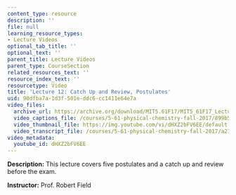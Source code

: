 ```yaml
---
content_type: resource
description: ''
file: null
learning_resource_types:
- Lecture Videos
optional_tab_title: ''
optional_text: ''
parent_title: Lecture Videos
parent_type: CourseSection
related_resources_text: ''
resource_index_text: ''
resourcetype: Video
title: 'Lecture 12: Catch Up and Review, Postulates'
uid: 90dfba7a-1d3f-501e-ddc6-cc1411e64e7a
video_files:
  archive_url: https://archive.org/download/MIT5.61F17/MIT5_61F17_Lecture_12_300k.mp4
  video_captions_file: /courses/5-61-physical-chemistry-fall-2017/899b58afca2757cb86792aa3251ba11e_dHXZ2bFV6EE.vtt
  video_thumbnail_file: https://img.youtube.com/vi/dHXZ2bFV6EE/default.jpg
  video_transcript_file: /courses/5-61-physical-chemistry-fall-2017/a27d3c505e97da10d5e18b2b59daa28b_dHXZ2bFV6EE.pdf
video_metadata:
  youtube_id: dHXZ2bFV6EE
---
```


**Description:** This lecture covers five postulates and a catch up and review before the exam.

**Instructor:** Prof. Robert Field
